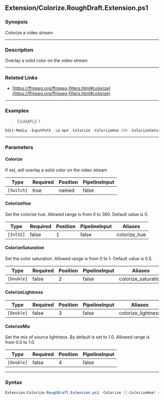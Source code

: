 Extension/Colorize.RoughDraft.Extension.ps1
-------------------------------------------




### Synopsis
Colorize a video stream



---


### Description

Overlay a solid color on the video stream



---


### Related Links
* [https://ffmpeg.org/ffmpeg-filters.html#colorize](https://ffmpeg.org/ffmpeg-filters.html#colorize)





---


### Examples
> EXAMPLE 1

```PowerShell
Edit-Media -InputPath .\a.mp4 -Colorize -ColorizeHue 200 -ColorizeSaturation 100 -ColorizeValue 1 -ColorizeMix .1
```


---


### Parameters
#### **Colorize**

If set, will overlay a solid color on the video stream






|Type      |Required|Position|PipelineInput|
|----------|--------|--------|-------------|
|`[Switch]`|true    |named   |false        |



#### **ColorizeHue**

Set the colorize hue. Allowed range is from 0 to 360. Default value is 0.






|Type     |Required|Position|PipelineInput|Aliases     |
|---------|--------|--------|-------------|------------|
|`[Int32]`|false   |1       |false        |colorize_hue|



#### **ColorizeSaturation**

Set the color saturation. Allowed range is from 0 to 1. Default value is 0.5.






|Type      |Required|Position|PipelineInput|Aliases            |
|----------|--------|--------|-------------|-------------------|
|`[Double]`|false   |2       |false        |colorize_saturation|



#### **ColorizeLightness**




|Type      |Required|Position|PipelineInput|Aliases           |
|----------|--------|--------|-------------|------------------|
|`[Double]`|false   |3       |false        |colorize_lightness|



#### **ColorizeMix**

Set the mix of source lightness. By default is set to 1.0. Allowed range is from 0.0 to 1.0.






|Type      |Required|Position|PipelineInput|
|----------|--------|--------|-------------|
|`[Double]`|false   |4       |false        |





---


### Syntax
```PowerShell
Extension/Colorize.RoughDraft.Extension.ps1 -Colorize [[-ColorizeHue] <Int32>] [[-ColorizeSaturation] <Double>] [[-ColorizeLightness] <Double>] [[-ColorizeMix] <Double>] [<CommonParameters>]
```
